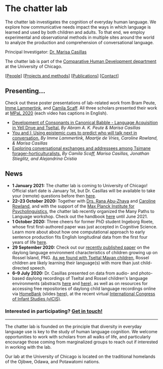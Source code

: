# The chatter lab

The chatter lab investigates the cognition of everyday human language. We explore how communicative needs impact the ways in which language is learned and used by both children and adults. To that end, we employ experimental and observational methods in multiple sites around the world to analyze the production and comprehension of conversational language.

Principal Investigator: [Dr. Marisa Casillas](./marisa-personal-page.md)

The chatter lab is part of the [Comparative Human Development department](https://humdev.uchicago.edu/) at the University of Chicago.

[[People](./people.md)] [[Projects and methods](./projects.md)] [[Publications](./publications.md)] [[Contact](./contact.md)]

## Presenting...

Check out these poster presentations of lab-related work from Bram Peute, [Imme Lammertink](https://sites.google.com/site/immelammertink/home), and [Camila Scaff](https://camilascaff.com/). All three scholars presented their work at [MPaL 2020](./MPaL_handbook.md) (each video has captions in English).

* [Development of Consonants in Canonical Babble - Language Acquisition in Yélî Dnye and Tseltal.](https://uchicago.box.com/s/57yqhzxpzubseyv8h3v7ucqv98c4sa4w) _By Abram A. K. Peute & Marisa Casillas_
* [You and I: Using epistemic cues to predict who will talk next in conversation.](https://uchicago.box.com/s/321kil7wz696ok08tk0tcjmy5xjmuu80) _By Imme Lammertink, Maartje de Vries, Caroline Rowland, & Marisa Casillas_
* [Exploring conversational exchanges and addressees among Tsimane forager-horticulturalists.](https://uchicago.box.com/s/n8zs3aa7s2tijmalj8sf50m9fu65ptvp) _By Camila Scaff, Marisa Casillas, Jonathan Stieglitz, and Alejandrina Cristia_


## News

* **1 January 2021:** The chatter lab is coming to University of Chicago! Official start date is January 1st, but Dr. Casillas will be available to take your (remote) questions before then [here](./contact.md).
* **22–23 October 2020:** Together with [Drs. Rana Abu-Zhaya](https://www.researchgate.net/profile/Rana_Abu-Zhaya) and [Caroline Rowland](https://www.mpi.nl/people/rowland-caroline), and with the support of the [Max Planck Institute for Psycholinguistics](https://www.mpi.nl/), the chatter lab recently organized the Many Paths to Language workshop. Check out the handbook [here](./MPaL_handbook.md) until June 2021.
* **1 October 2020:** Three cheers for former PhD student Ingeborg Roete, whose first first-authored paper was just accepted in Cognitive Science. Learn more about about how one computational approach to early sentence production fits English longitudinal data from the first four years of life [here](./lab-publications/Roete_et_al_accepted_Modeling_input_statistics_in_child_speech_productions_CognitiveScience.pdf).
* **29 September 2020:** Check out our [recently published paper](./lab-publications/Casillas_et_al_2020_Early_language_experience_in_a_Papuan_community_JCL.pdf) on the daylong language environment characteristics of children growing up on Rossel Island, PNG. [As we found with Tseltal Mayan children]((./lab-publications/Casillas_et_al_2019_Early_language_experience_in_a_Tseltal_Mayan_village_ChiDev.pdf)), Rossel children are likely learning their language(s) with more than just child-directed speech.
* **6–9 July 2020:** Dr. Casillas presented on data from audio- and photo-based daylong recordings of Tseltal and Rossel children's language environments (abstracts [here](https://docs.google.com/document/d/12idVHgSDQIJcHN4HeHeWRhN-kkxHHd2mceR0P5aukyA/edit?usp=sharing) and [here](https://docs.google.com/document/d/1Acsnv-_bM9dYSb9eFGTBrAQAFk94-n5C7cbKsqTNYfg/edit?usp=sharing)), as well as on resources for accessing free repositories of daylong child language recordings online via [HomeBank](https://homebank.talkbank.org/) (slides [here](https://docs.google.com/presentation/d/1NvpeuBTKIi4FaiXjvrnnpYbLgS3UITTLA_mxynY9w04/edit?usp=sharing)), at the recent virtual [International Congress of Infant Studies (vICIS)](https://infantstudies.org/program/).

### Interested in participating? [Get in touch!](./contact.md)

----
The chatter lab is founded on the principle that diversity in everyday language use is key to the study of human language cognition. We welcome opportunities to work with scholars from all walks of life, and particularly encourage those coming from marginalized groups to reach out if interested in working with the lab.

Our lab at the University of Chicago is located on the traditional homelands of the Ojibwe, Odawa, and Potawatomi nations.
